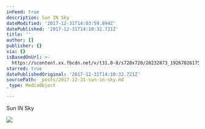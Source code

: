 ```yaml
---
inFeed: true
description: Sun IN Sky
dateModified: '2017-12-31T14:03:59.894Z'
datePublished: '2017-12-31T14:10:32.721Z'
title: ''
author: []
publisher: {}
via: {}
isBasedOnUrl: >-
  https://scontent.xx.fbcdn.net/v/t31.0-8/s720x720/20232873_1926702617547684_6799084238190838367_o.jpg?oh=ebace15fe2f2cc4d8c4c4c2f0b2fc472&oe=5ABF73B1
starred: true
datePublishedOriginal: '2017-12-31T14:10:32.721Z'
sourcePath: _posts/2017-12-31-sun-in-sky.md
_type: MediaObject

---
```

Sun IN Sky

<article style=""><img src="https://scontent.xx.fbcdn.net/v/t31.0-8/s720x720/20232873_1926702617547684_6799084238190838367_o.jpg?oh=ebace15fe2f2cc4d8c4c4c2f0b2fc472&amp;oe=5ABF73B1" /></article>